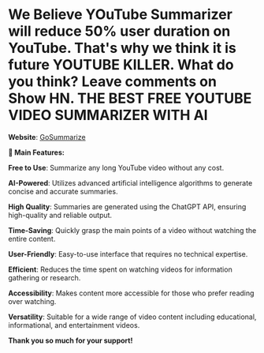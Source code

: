 # We Believe YOuTube Summarizer will reduce 50% user duration on YouTube. That's why we think it is future YOUTUBE KILLER. What do you think? Leave comments on Show HN. THE BEST FREE YOUTUBE VIDEO SUMMARIZER WITH AI



**Website**: [GoSummarize](https://www.gosummarize.com/)



**:musical_note: Main Features:**

**Free to Use**: Summarize any long YouTube video without any cost.

**AI-Powered**: Utilizes advanced artificial intelligence algorithms to generate concise and accurate summaries.

**High Quality**: Summaries are generated using the ChatGPT API, ensuring high-quality and reliable output.

**Time-Saving**: Quickly grasp the main points of a video without watching the entire content.

**User-Friendly**: Easy-to-use interface that requires no technical expertise.

**Efficient**: Reduces the time spent on watching videos for information gathering or research.

**Accessibility**: Makes content more accessible for those who prefer reading over watching.

**Versatility**: Suitable for a wide range of video content including educational, informational, and entertainment videos.

**Thank you so much for your support!**
